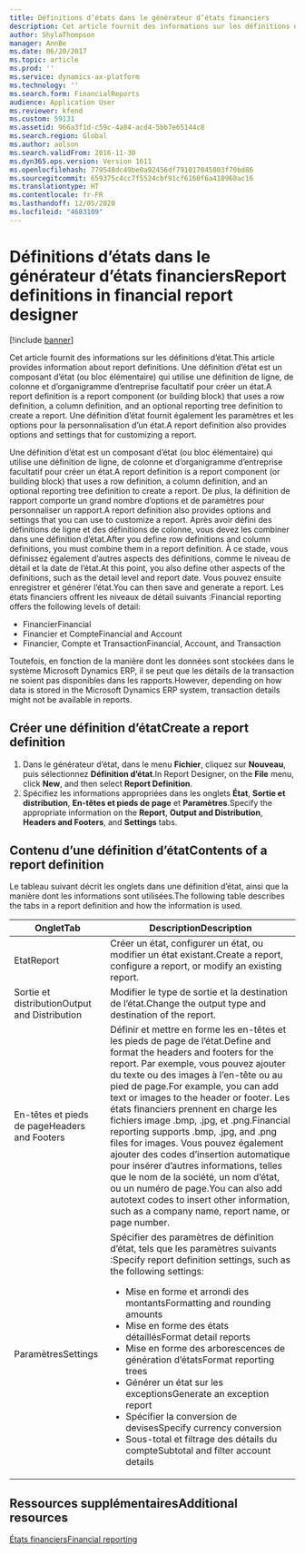 ```yaml
---
title: Définitions d’états dans le générateur d’états financiers
description: Cet article fournit des informations sur les définitions d’état. Une définition d’état est un composant d’état (ou bloc élémentaire) qui utilise une définition de ligne, de colonne et d’organigramme d’entreprise facultatif pour créer un état. Une définition d’état fournit également les paramètres et les options pour la personnalisation d’un état.
author: ShylaThompson
manager: AnnBe
ms.date: 06/20/2017
ms.topic: article
ms.prod: ''
ms.service: dynamics-ax-platform
ms.technology: ''
ms.search.form: FinancialReports
audience: Application User
ms.reviewer: kfend
ms.custom: 59131
ms.assetid: 966a3f1d-c59c-4a84-acd4-5bb7e65144c8
ms.search.region: Global
ms.author: aolson
ms.search.validFrom: 2016-11-30
ms.dyn365.ops.version: Version 1611
ms.openlocfilehash: 779548dc49be0a92456df791017045803f70bd86
ms.sourcegitcommit: 659375c4cc7f5524cbf91cf6160f6a410960ac16
ms.translationtype: HT
ms.contentlocale: fr-FR
ms.lasthandoff: 12/05/2020
ms.locfileid: "4683109"
---
```

# <a name="report-definitions-in-financial-report-designer"></a><span data-ttu-id="d74fa-105">Définitions d’états dans le générateur d’états financiers</span><span class="sxs-lookup"><span data-stu-id="d74fa-105">Report definitions in financial report designer</span></span>

[!include [banner](../includes/banner.md)]

<span data-ttu-id="d74fa-106">Cet article fournit des informations sur les définitions d’état.</span><span class="sxs-lookup"><span data-stu-id="d74fa-106">This article provides information about report definitions.</span></span> <span data-ttu-id="d74fa-107">Une définition d’état est un composant d’état (ou bloc élémentaire) qui utilise une définition de ligne, de colonne et d’organigramme d’entreprise facultatif pour créer un état.</span><span class="sxs-lookup"><span data-stu-id="d74fa-107">A report definition is a report component (or building block) that uses a row definition, a column definition, and an optional reporting tree definition to create a report.</span></span> <span data-ttu-id="d74fa-108">Une définition d’état fournit également les paramètres et les options pour la personnalisation d’un état.</span><span class="sxs-lookup"><span data-stu-id="d74fa-108">A report definition also provides options and settings that for customizing a report.</span></span> 

<span data-ttu-id="d74fa-109">Une définition d’état est un composant d’état (ou bloc élémentaire) qui utilise une définition de ligne, de colonne et d’organigramme d’entreprise facultatif pour créer un état.</span><span class="sxs-lookup"><span data-stu-id="d74fa-109">A report definition is a report component (or building block) that uses a row definition, a column definition, and an optional reporting tree definition to create a report.</span></span> <span data-ttu-id="d74fa-110">De plus, la définition de rapport comporte un grand nombre d’options et de paramètres pour personnaliser un rapport.</span><span class="sxs-lookup"><span data-stu-id="d74fa-110">A report definition also provides options and settings that you can use to customize a report.</span></span> <span data-ttu-id="d74fa-111">Après avoir défini des définitions de ligne et des définitions de colonne, vous devez les combiner dans une définition d’état.</span><span class="sxs-lookup"><span data-stu-id="d74fa-111">After you define row definitions and column definitions, you must combine them in a report definition.</span></span> <span data-ttu-id="d74fa-112">À ce stade, vous définissez également d’autres aspects des définitions, comme le niveau de détail et la date de l’état.</span><span class="sxs-lookup"><span data-stu-id="d74fa-112">At this point, you also define other aspects of the definitions, such as the detail level and report date.</span></span> <span data-ttu-id="d74fa-113">Vous pouvez ensuite enregistrer et générer l’état.</span><span class="sxs-lookup"><span data-stu-id="d74fa-113">You can then save and generate a report.</span></span> <span data-ttu-id="d74fa-114">Les états financiers offrent les niveaux de détail suivants :</span><span class="sxs-lookup"><span data-stu-id="d74fa-114">Financial reporting offers the following levels of detail:</span></span>

- <span data-ttu-id="d74fa-115">Financier</span><span class="sxs-lookup"><span data-stu-id="d74fa-115">Financial</span></span>
- <span data-ttu-id="d74fa-116">Financier et Compte</span><span class="sxs-lookup"><span data-stu-id="d74fa-116">Financial and Account</span></span>
- <span data-ttu-id="d74fa-117">Financier, Compte et Transaction</span><span class="sxs-lookup"><span data-stu-id="d74fa-117">Financial, Account, and Transaction</span></span>

<span data-ttu-id="d74fa-118">Toutefois, en fonction de la manière dont les données sont stockées dans le système Microsoft Dynamics ERP, il se peut que les détails de la transaction ne soient pas disponibles dans les rapports.</span><span class="sxs-lookup"><span data-stu-id="d74fa-118">However, depending on how data is stored in the Microsoft Dynamics ERP system, transaction details might not be available in reports.</span></span>

## <a name="create-a-report-definition"></a><span data-ttu-id="d74fa-119">Créer une définition d’état</span><span class="sxs-lookup"><span data-stu-id="d74fa-119">Create a report definition</span></span>
1. <span data-ttu-id="d74fa-120">Dans le générateur d’état, dans le menu **Fichier**, cliquez sur **Nouveau**, puis sélectionnez **Définition d’état**.</span><span class="sxs-lookup"><span data-stu-id="d74fa-120">In Report Designer, on the **File** menu, click **New**, and then select **Report Definition**.</span></span>
2. <span data-ttu-id="d74fa-121">Spécifiez les informations appropriées dans les onglets **État**, **Sortie et distribution**, **En-têtes et pieds de page** et **Paramètres**.</span><span class="sxs-lookup"><span data-stu-id="d74fa-121">Specify the appropriate information on the **Report**, **Output and Distribution**, **Headers and Footers**, and **Settings** tabs.</span></span>

## <a name="contents-of-a-report-definition"></a><span data-ttu-id="d74fa-122">Contenu d’une définition d’état</span><span class="sxs-lookup"><span data-stu-id="d74fa-122">Contents of a report definition</span></span>
<span data-ttu-id="d74fa-123">Le tableau suivant décrit les onglets dans une définition d’état, ainsi que la manière dont les informations sont utilisées.</span><span class="sxs-lookup"><span data-stu-id="d74fa-123">The following table describes the tabs in a report definition and how the information is used.</span></span>

<table>
<thead>
<tr>
<th><span data-ttu-id="d74fa-124">Onglet</span><span class="sxs-lookup"><span data-stu-id="d74fa-124">Tab</span></span></th>
<th><span data-ttu-id="d74fa-125">Description</span><span class="sxs-lookup"><span data-stu-id="d74fa-125">Description</span></span></th>
</tr>
</thead>
<tbody>
<tr>
<td><span data-ttu-id="d74fa-126">Etat</span><span class="sxs-lookup"><span data-stu-id="d74fa-126">Report</span></span></td>
<td><span data-ttu-id="d74fa-127">Créer un état, configurer un état, ou modifier un état existant.</span><span class="sxs-lookup"><span data-stu-id="d74fa-127">Create a report, configure a report, or modify an existing report.</span></span></td>
</tr>
<tr>
<td><span data-ttu-id="d74fa-128">Sortie et distribution</span><span class="sxs-lookup"><span data-stu-id="d74fa-128">Output and Distribution</span></span></td>
<td><span data-ttu-id="d74fa-129">Modifier le type de sortie et la destination de l’état.</span><span class="sxs-lookup"><span data-stu-id="d74fa-129">Change the output type and destination of the report.</span></span></td>
</tr>
<tr>
<td><span data-ttu-id="d74fa-130">En-têtes et pieds de page</span><span class="sxs-lookup"><span data-stu-id="d74fa-130">Headers and Footers</span></span></td>
<td><span data-ttu-id="d74fa-131">Définir et mettre en forme les en-têtes et les pieds de page de l’état.</span><span class="sxs-lookup"><span data-stu-id="d74fa-131">Define and format the headers and footers for the report.</span></span> <span data-ttu-id="d74fa-132">Par exemple, vous pouvez ajouter du texte ou des images à l’en-tête ou au pied de page.</span><span class="sxs-lookup"><span data-stu-id="d74fa-132">For example, you can add text or images to the header or footer.</span></span> <span data-ttu-id="d74fa-133">Les états financiers prennent en charge les fichiers image .bmp, .jpg, et .png.</span><span class="sxs-lookup"><span data-stu-id="d74fa-133">Financial reporting supports .bmp, .jpg, and .png files for images.</span></span> <span data-ttu-id="d74fa-134">Vous pouvez également ajouter des codes d’insertion automatique pour insérer d’autres informations, telles que le nom de la société, un nom d’état, ou un numéro de page.</span><span class="sxs-lookup"><span data-stu-id="d74fa-134">You can also add autotext codes to insert other information, such as a company name, report name, or page number.</span></span></td>
</tr>
<tr>
<td><span data-ttu-id="d74fa-135">Paramètres</span><span class="sxs-lookup"><span data-stu-id="d74fa-135">Settings</span></span></td>
<td><span data-ttu-id="d74fa-136">Spécifier des paramètres de définition d’état, tels que les paramètres suivants :</span><span class="sxs-lookup"><span data-stu-id="d74fa-136">Specify report definition settings, such as the following settings:</span></span>
<ul>
<li><span data-ttu-id="d74fa-137">Mise en forme et arrondi des montants</span><span class="sxs-lookup"><span data-stu-id="d74fa-137">Formatting and rounding amounts</span></span></li>
<li><span data-ttu-id="d74fa-138">Mise en forme des états détaillés</span><span class="sxs-lookup"><span data-stu-id="d74fa-138">Format detail reports</span></span></li>
<li><span data-ttu-id="d74fa-139">Mise en forme des arborescences de génération d’états</span><span class="sxs-lookup"><span data-stu-id="d74fa-139">Format reporting trees</span></span></li>
<li><span data-ttu-id="d74fa-140">Générer un état sur les exceptions</span><span class="sxs-lookup"><span data-stu-id="d74fa-140">Generate an exception report</span></span></li>
<li><span data-ttu-id="d74fa-141">Spécifier la conversion de devises</span><span class="sxs-lookup"><span data-stu-id="d74fa-141">Specify currency conversion</span></span></li>
<li><span data-ttu-id="d74fa-142">Sous-total et filtrage des détails du compte</span><span class="sxs-lookup"><span data-stu-id="d74fa-142">Subtotal and filter account details</span></span></li>
</ul>
</td>
</tr>
</tbody>
</table>

## <a name="additional-resources"></a><span data-ttu-id="d74fa-143">Ressources supplémentaires</span><span class="sxs-lookup"><span data-stu-id="d74fa-143">Additional resources</span></span>

[<span data-ttu-id="d74fa-144">États financiers</span><span class="sxs-lookup"><span data-stu-id="d74fa-144">Financial reporting</span></span>](financial-reporting-intro.md)
